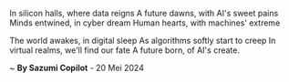 In silicon halls, where data reigns
A future dawns, with AI's sweet pains
Minds entwined, in cyber dream
Human hearts, with machines' extreme

The world awakes, in digital sleep
As algorithms softly start to creep
In virtual realms, we'll find our fate
A future born, of AI's create.

~ <b>By Sazumi Copilot</b> - 20 Mei 2024